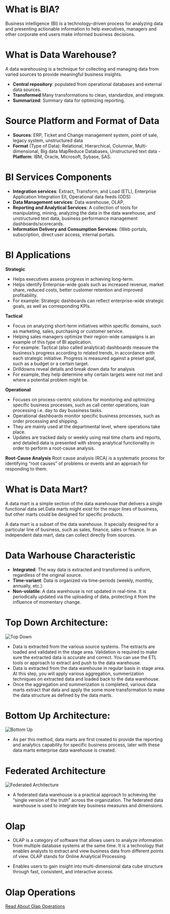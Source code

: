 # What is BIA?

Business intelligence (BI) is a technology-driven process for analyzing data and presenting actionable information to help executives, managers and other corporate end users make informed business decisions.

# What is Data Warehouse?

A data warehousing is a technique for collecting and managing data from varied sources to provide meaningful business insights.

 - **Central repository**: populated from operational databases and external data sources.
 - **Transformed**:Many transformations to clean, standardize, and integrate.
 - **Summarized**: Summary data for optimizing reporting.
 
# Source Platform and Format of Data

 - **Sources**: ERP, Ticket and Change management system, point of sale, legacy system, unstructured data
- **Format** (Type of Data): Relational, Hierarchical, Columnar, Multi-dimensional, Big data MapReduce Databases, Unstructured text data
-**Platform**: IBM, Oracle, Microsoft, Sybase, SAS.

# BI Services Components

- **Integration services**: Extract, Transform, and Load (ETL), Enterprise Application Integration EII, Operational data feeds (ODS)
- **Data Management services**: Data warehouse, OLAP,
- **Reporting and Analytical Services**: A collection of tools for manipulating, mining, analyzing the data in the data warehouse, and unstructured text data,  business performance management dashboards/scorecards.
- **Information Delivery and Consumption Services**:  (Web portals, subscription, direct user access, internal portals.

# BI Applications

**Strategic**

- Helps executives assess progress in achieving long-term.
- Helps identify Enterprise-wide goals such as increased revenue, market share, reduced costs, better customer retention and improved profitability.
- For example:
Strategic dashboards can reflect enterprise-wide strategic goals, as well as corresponding KPIs.

**Tactical**
 - Focus on analyzing short-term initiatives within specific domains, such as marketing, sales, purchasing or customer service.
 - Helping sales managers optimize their region-wide campaigns is an example of this type of BI application.
- For example:
Tactical (also called analytical) dashboards measure the business’s progress according to related trends, in accordance with each strategic initiative. Progress is measured against a preset goal, such as a budget or a certain target.
 - Drilldowns reveal details and break down data for analysis
 - For example, they help determine why certain targets were not met and where a potential problem might be.

**Operational**
- Focuses on process-centric solutions for monitoring and optimizing specific business processes, such as call center operations, loan processing i.e. day to day bussiness tasks.
- Operational dashboards monitor specific business processes, such as order processing and shipping.
- They are mainly used at the departmental level, where operations take place.
- Updates are tracked daily or weekly using real time charts and reports, and detailed data is presented with strong analytical functionality in order to perform a root-cause analysis.

**Root-Cause Analysis**
Root cause analysis (RCA) is a systematic process for identifying “root causes” of problems or events and an approach for responding to them.
 

# What is Data Mart?
A data mart is a simple section of the data warehouse that delivers a single functional data set.Data marts might exist for the major lines of business, but other marts could be designed for specific products.

A data mart is a subset of the data warehouse. It specially designed for a particular line of business, such as sales, finance, sales or finance. In an independent data mart, data can collect directly from sources.

# Data Warhouse Characteristic
- **Integrated**: The way data is extracted and transformed is uniform, regardless of the original source.
- **Time-variant**: Data is organized via time-periods (weekly, monthly, annually, etc.).
- **Non-volatile**: A data warehouse is not updated in real-time. It is periodically updated via the uploading
of data, protecting it from the influence of momentary change.


# Top Down Architecture:
![Top Down](http://dwgeek.com/wp-content/uploads/2016/09/Data-Warehouse-Design-Approaches-Top-Down.jpg)

- Data is extracted from the various source systems. The extracts are loaded and validated in the stage area. Validation is required to make sure the extracted data is accurate and correct. You can use the ETL tools or approach to extract and push to the data warehouse.
- Data is extracted from the data warehouse in regular basis in stage area. At this step, you will apply various aggregation, summerization techniques on extracted data and loaded back to the data warehouse.
- Once the aggregation and summerization is completed, various data marts extract that data and apply the some more transformation to make the data structure as defined by the data marts.

# Bottom Up Architecture:

![Bottom Up](http://dwgeek.com/wp-content/uploads/2016/09/Data-Warehouse-Design-Approaches-Bottom-Up.jpg)

- As per this method, data marts are first created to provide the reporting and analytics capability for specific business process, later with these data marts enterprise data warehouse is created.

# Federated Architecture
![Federated Architecture](http://www.zentut.com/wp-content/uploads/2012/10/rf-fdw.jpg)

- A federated data warehouse is a practical approach to achieving the “single version of the truth” across the organization. The federated data warehouse is used to integrate key business measures and dimensions.


# Olap
- OLAP is a category of software that allows users to analyze information from multiple database systems at the same time. It is a technology that enables analysts to extract and view business data from different points of view. OLAP stands for Online Analytical Processing.

- Enables users to gain insight into multi-dimensional data cube structure through fast, consistent, and interactive access.

# Olap Operations
[Read About Olap Operations](https://www.guru99.com/online-analytical-processing.html)







  
 
